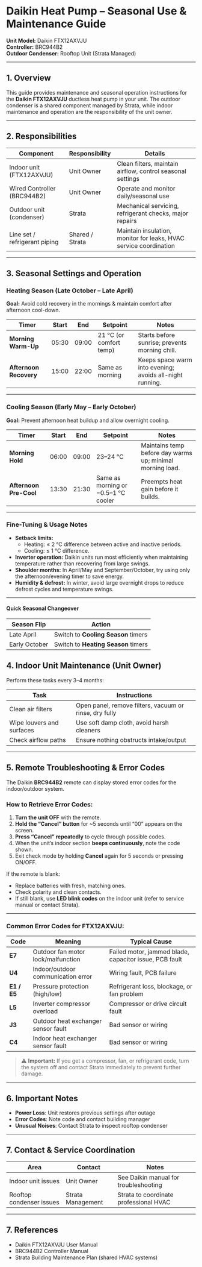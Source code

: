 # Daikin Heat Pump – Seasonal Use & Maintenance Guide

**Unit Model:** Daikin FTX12AXVJU  
**Controller:** BRC944B2  
**Outdoor Condenser:** Rooftop Unit (Strata Managed)

---

## 1. Overview

This guide provides maintenance and seasonal operation instructions for the **Daikin FTX12AXVJU** ductless heat pump in your unit. The outdoor condenser is a shared component managed by Strata, while indoor maintenance and operation are the responsibility of the unit owner.

---

## 2. Responsibilities

| Component                    | Responsibility | Details                                                                 |
|-----------------------------|----------------|-------------------------------------------------------------------------|
| Indoor unit (FTX12AXVJU)    | Unit Owner     | Clean filters, maintain airflow, control seasonal settings              |
| Wired Controller (BRC944B2) | Unit Owner     | Operate and monitor daily/seasonal use                                  |
| Outdoor unit (condenser)    | Strata         | Mechanical servicing, refrigerant checks, major repairs                 |
| Line set / refrigerant piping | Shared / Strata | Maintain insulation, monitor for leaks, HVAC service coordination       |

---

## 3. Seasonal Settings and Operation

### Heating Season (Late October – Late April)
**Goal:** Avoid cold recovery in the mornings & maintain comfort after afternoon cool-down.

| Timer | Start  | End    | Setpoint | Notes |
|-------|--------|--------|----------|-------|
| **Morning Warm-Up** | 05:30 | 09:00 | 21 °C (or comfort temp) | Starts before sunrise; prevents morning chill. |
| **Afternoon Recovery** | 15:00 | 22:00 | Same as morning | Keeps space warm into evening; avoids all-night running. |

---

### Cooling Season (Early May – Early October)
**Goal:** Prevent afternoon heat buildup and allow overnight cooling.

| Timer | Start  | End    | Setpoint | Notes |
|-------|--------|--------|----------|-------|
| **Morning Hold** | 06:00 | 09:00 | 23–24 °C | Maintains temp before day warms up; minimal morning load. |
| **Afternoon Pre-Cool** | 13:30 | 21:30 | Same as morning or −0.5–1 °C cooler | Preempts heat gain before it builds. |

---

### Fine-Tuning & Usage Notes
- **Setback limits:**  
  - Heating: ≤ 2 °C difference between active and inactive periods.  
  - Cooling: ≤ 1 °C difference.  
- **Inverter operation:** Daikin units run most efficiently when maintaining temperature rather than recovering from large swings.
- **Shoulder months:** In April/May and September/October, try using only the afternoon/evening timer to save energy.
- **Humidity & defrost:** In winter, avoid large overnight drops to reduce defrost cycles and temperature swings.

---

#### Quick Seasonal Changeover
| Season Flip | Action |
|-------------|--------|
| Late April  | Switch to **Cooling Season** timers |
| Early October | Switch to **Heating Season** timers |

## 4. Indoor Unit Maintenance (Unit Owner)

Perform these tasks every 3–4 months:

| Task                        | Instructions                                            |
|-----------------------------|---------------------------------------------------------|
| Clean air filters           | Open panel, remove filters, vacuum or rinse, dry fully  |
| Wipe louvers and surfaces   | Use soft damp cloth, avoid harsh cleaners               |
| Check airflow paths         | Ensure nothing obstructs intake/output                  |

---

## 5. Remote Troubleshooting & Error Codes

The Daikin **BRC944B2** remote can display stored error codes for the indoor/outdoor system.

### How to Retrieve Error Codes:
1. **Turn the unit OFF** with the remote.
2. **Hold the “Cancel” button** for ~5 seconds until “00” appears on the screen.
3. **Press “Cancel” repeatedly** to cycle through possible codes.
4. When the unit’s indoor section **beeps continuously**, note the code shown.
5. Exit check mode by holding **Cancel** again for 5 seconds or pressing ON/OFF.

If the remote is blank:
- Replace batteries with fresh, matching ones.
- Check polarity and clean contacts.
- If still blank, use **LED blink codes** on the indoor unit (refer to service manual or contact Strata).

---

### Common Error Codes for FTX12AXVJU:
| Code | Meaning | Typical Cause |
|------|---------|---------------|
| **E7** | Outdoor fan motor lock/malfunction | Failed motor, jammed blade, capacitor issue, PCB fault |
| **U4** | Indoor/outdoor communication error | Wiring fault, PCB failure |
| **E1 / E5** | Pressure protection (high/low) | Refrigerant loss, blockage, or fan problem |
| **L5** | Inverter compressor overload | Compressor or drive circuit fault |
| **J3** | Outdoor heat exchanger sensor fault | Bad sensor or wiring |
| **C4** | Indoor heat exchanger sensor fault | Bad sensor or wiring |

> ⚠ **Important:** If you get a compressor, fan, or refrigerant code, turn the system off and contact Strata immediately to prevent further damage.

---

## 6. Important Notes

- **Power Loss**: Unit restores previous settings after outage
- **Error Codes**: Note code and contact building manager
- **Unusual Noises**: Contact Strata to inspect rooftop condenser

---

## 7. Contact & Service Coordination

| Area                    | Contact           | Notes                                 |
|-------------------------|-------------------|---------------------------------------|
| Indoor unit issues      | Unit Owner        | See Daikin manual for troubleshooting |
| Rooftop condenser issues| Strata Management | Strata to coordinate professional HVAC|

---

## 7. References

- Daikin FTX12AXVJU User Manual  
- BRC944B2 Controller Manual  
- Strata Building Maintenance Plan (shared HVAC systems)

